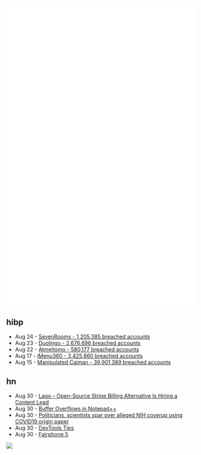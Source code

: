 ![Metrics](https://raw.githubusercontent.com/phixion/phixion/master/metrics.svg)

## hibp

<!--
for https://github.com/phixion/phixion/blob/main/.github/workflows/feeds.yml
-->
<!--START_SECTION:haveibeenpwnd-->
- Aug 24 - [SevenRooms - 1,205,385 breached accounts](https://haveibeenpwned.com/PwnedWebsites#SevenRooms)
- Aug 23 - [Duolingo - 2,676,696 breached accounts](https://haveibeenpwned.com/PwnedWebsites#Duolingo)
- Aug 22 - [Atmeltomo - 580,177 breached accounts](https://haveibeenpwned.com/PwnedWebsites#Atmeltomo)
- Aug 17 - [iMenu360 - 3,425,860 breached accounts](https://haveibeenpwned.com/PwnedWebsites#iMenu360)
- Aug 15 - [Manipulated Caiman - 39,901,389 breached accounts](https://haveibeenpwned.com/PwnedWebsites#ManipulatedCaiman)
<!--END_SECTION:haveibeenpwnd-->

## hn

<!--
for https://github.com/phixion/phixion/blob/main/.github/workflows/feeds.yml
-->
<!--START_SECTION:hn-->
- Aug 30 - [Lago – Open-Source Stripe Billing Alternative Is Hiring a Content Lead](https://news.ycombinator.com/item?id=37320729)
- Aug 30 - [Buffer Overflows in Notepad++](https://securitylab.github.com/advisories/GHSL-2023-092_Notepad__/)
- Aug 30 - [Politicians, scientists spar over alleged NIH coverup using COVID19 origin paper](https://www.science.org/content/article/politicians-scientists-spar-over-alleged-nih-cover-up-using-covid-19-origin-paper)
- Aug 30 - [DevTools Tips](https://devtoolstips.org/)
- Aug 30 - [Fairphone 5](https://shop.fairphone.com/fairphone-5)
<!--END_SECTION:hn-->

<!--
for https://yhype.me
-->
![](https://hit.yhype.me/github/profile?user_id=13013670)
